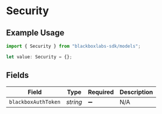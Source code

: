 # Security

## Example Usage

```typescript
import { Security } from "blackboxlabs-sdk/models";

let value: Security = {};
```

## Fields

| Field               | Type                | Required            | Description         |
| ------------------- | ------------------- | ------------------- | ------------------- |
| `blackboxAuthToken` | *string*            | :heavy_minus_sign:  | N/A                 |